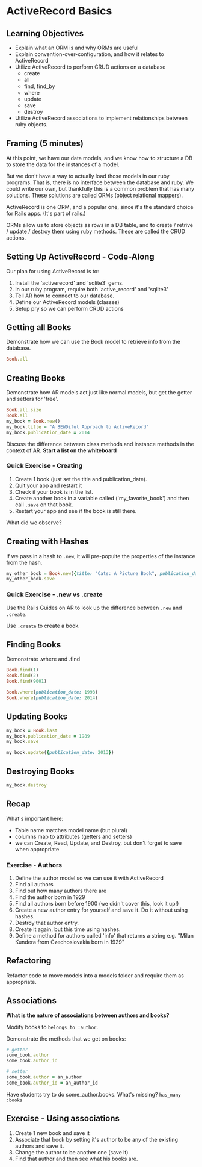 # ActiveRecord Basics

## Learning Objectives

* Explain what an ORM is and why ORMs are useful
* Explain convention-over-configuration, and how it relates to ActiveRecord
* Utilize ActiveRecord to perform CRUD actions on a database
  * create
  * all
  * find, find_by
  * where
  * update
  * save
  * destroy
* Utilize ActiveRecord associations to implement relationships between ruby
objects.

## Framing (5 minutes)

At this point, we have our data models, and we know how to structure a DB to
store the data for the instances of a model.

But we don't have a way to actually load those models in our ruby programs. That
is, there is no interface between the database and ruby. We could write our own,
but thankfully this is a common problem that has many solutions. These solutions
are called ORMs (object relational mappers).

ActiveRecord is one ORM, and a popular one, since it's the standard choice for
Rails apps. (It's part of rails.)

ORMs allow us to store objects as rows in a DB table, and to create / retrive /
update / destroy them using ruby methods. These are called the CRUD actions.

## Setting Up ActiveRecord - Code-Along

Our plan for using ActiveRecord is to:

1. Install the 'activerecord' and 'sqlite3' gems.
2. In our ruby program, require both 'active_record' and 'sqlite3'
3. Tell AR how to connect to our database.
4. Define our ActiveRecord models (classes)
5. Setup pry so we can perform CRUD actions

## Getting all Books

Demonstrate how we can use the Book model to retrieve info from the database.

```ruby
Book.all
```

## Creating Books

Demonstrate how AR models act just like normal models, but get the getter and
setters for 'free'.

```ruby
Book.all.size
Book.all
my_book = Book.new()
my_book.title = "A BEWDiful Approach to ActiveRecord"
my_book.publication_date = 2014
```

Discuss the difference between class methods and instance methods in the context
of AR. **Start a list on the whiteboard**

### Quick Exercise - Creating

1. Create 1 book (just set the title and publication_date).
2. Quit your app and restart it
3. Check if your book is in the list.
4. Create another book in a variable called ('my_favorite_book') and then call `.save` on that book.
5. Restart your app and see if the book is still there.

What did we observe?

## Creating with Hashes

If we pass in a hash to `.new`, it will pre-populte the properties of the instance
from the hash.

```ruby
my_other_book = Book.new({title: "Cats: A Picture Book", publication_date: 2009 })
my_other_book.save
```

### Quick Exercise - .new vs .create

Use the Rails Guides on AR to look up the difference between `.new` and `.create`.

Use `.create` to create a book.

## Finding Books

Demonstrate .where and .find

```ruby
Book.find(1)
Book.find(2)
Book.find(9001)

Book.where(publication_date: 1998)
Book.where(publication_date: 2014)
```

## Updating Books

```ruby
my_book = Book.last
my_book.publication_date = 1989
my_book.save

my_book.update({publication_date: 2013})
```

## Destroying Books

```ruby
my_book.destroy
```

## Recap

What's important here:
* Table name matches model name (but plural)
* columns map to attributes (getters and setters)
* we can Create, Read, Update, and Destroy, but don't forget to save when appropriate

### Exercise - Authors

1. Define the author model so we can use it with ActiveRecord
2. Find all authors
3. Find out how many authors there are
4. Find the author born in 1929
5. Find all authors born before 1900 (we didn't cover this, look it up!)
6. Create a new author entry for yourself and save it. Do it without using hashes.
7. Destroy that author entry.
8. Create it again, but this time using hashes.
9. Define a method for authors called 'info' that returns a string e.g.
    "Milan Kundera from Czechoslovakia born in 1929"

## Refactoring

Refactor code to move models into a models folder and require them as appropriate.

## Associations

**What is the nature of associations between authors and books?**

Modify books to `belongs_to :author`.

Demonstrate the methods that we get on books:

```ruby
# getter
some_book.author
some_book.author_id

# setter
some_book.author = an_author
some_book.author_id = an_author_id
```

Have students try to do some_author.books. What's missing?
`has_many :books`

## Exercise - Using associations

1) Create 1 new book and save it
2) Associate that book by setting it's author to be any of the existing authors and save it.
3) Change the author to be another one (save it)
4) Find that author and then see what his books are.
